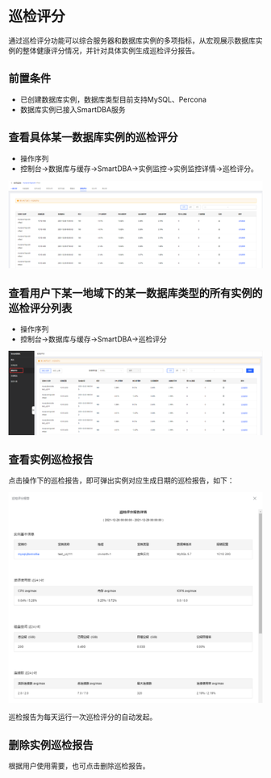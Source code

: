 # 巡检评分
通过巡检评分功能可以综合服务器和数据库实例的多项指标，从宏观展示数据库实例的整体健康评分情况，并针对具体实例生成巡检评分报告。

## 前置条件

* 已创建数据库实例，数据库类型目前支持MySQL、Percona
* 数据库实例已接入SmartDBA服务

## 查看具体某一数据库实例的巡检评分
* 操作序列
* 控制台->数据库与缓存->SmartDBA->实例监控->实例监控详情->巡检评分。

![](../../image/SmartDBA/patrol_scoring1.png) 

## 查看用户下某一地域下的某一数据库类型的所有实例的巡检评分列表
* 操作序列     
* 控制台->数据库与缓存->SmartDBA->巡检评分

![](../../image/SmartDBA/patrol_scoring2.png) 

## 查看实例巡检报告
点击操作下的巡检报告，即可弹出实例对应生成日期的巡检报告，如下：

![](../../image/SmartDBA/patrol_scoring3.png) 

巡检报告为每天运行一次巡检评分的自动发起。

## 删除实例巡检报告
根据用户使用需要，也可点击删除巡检报告。


